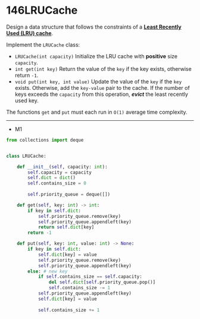 # 146LRUCache

Design a data structure that follows the constraints of a **[Least Recently Used (LRU) cache](https://en.wikipedia.org/wiki/Cache_replacement_policies#LRU)**.

Implement the `LRUCache` class:

- `LRUCache(int capacity)` Initialize the LRU cache with **positive** size `capacity`.
- `int get(int key)` Return the value of the `key` if the key exists, otherwise return `-1`.
- `void put(int key, int value)` Update the value of the `key` if the `key` exists. Otherwise, add the `key-value` pair to the cache. If the number of keys exceeds the `capacity` from this operation, ***evict*** the least recently used key.

The functions `get` and `put` must each run in `O(1)` average time complexity.

---

* M1

```python
from collections import deque 


class LRUCache:

    def __init__(self, capacity: int):
        self.capacity = capacity
        self.dict = dict()
        self.contains_size = 0
        
        self.priority_queue = deque([])

    def get(self, key: int) -> int:
        if key in self.dict:
            self.priority_queue.remove(key)
            self.priority_queue.appendleft(key)
            return self.dict[key]
        return -1

    def put(self, key: int, value: int) -> None:
        if key in self.dict:
            self.dict[key] = value
            self.priority_queue.remove(key)
            self.priority_queue.appendleft(key)
        else: # new key
            if self.contains_size == self.capacity:
                del self.dict[self.priority_queue.pop()]
                self.contains_size -= 1
            self.priority_queue.appendleft(key)
            self.dict[key] = value
            
            self.contains_size += 1
```

